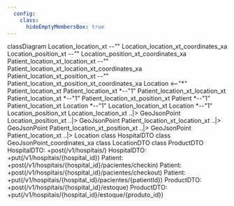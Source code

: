 ```yaml
---
  config:
    class:
      hideEmptyMembersBox: true
---
```

classDiagram
  Location_location_xt *--"*" Location_location_xt_coordinates_xa
  Location_position_xt *--"*" Location_position_xt_coordinates_xa
  Patient_location_xt_location_xt *--"*" Patient_location_xt_location_xt_coordinates_xa
  Patient_location_xt_position_xt *--"*" Patient_location_xt_position_xt_coordinates_xa
  Location <--"*" Patient_location_xt
  Patient_location_xt *--"1" Patient_location_xt_location_xt
  Patient_location_xt *--"1" Patient_location_xt_position_xt
  Patient *--"1" Patient_location_xt
  Location *--"1" Location_location_xt
  Location *--"1" Location_position_xt
  Location_location_xt ..|> GeoJsonPoint
  Location_position_xt ..|> GeoJsonPoint
  Patient_location_xt_location_xt ..|> GeoJsonPoint
  Patient_location_xt_position_xt ..|> GeoJsonPoint
  Patient_location_xt ..|> Location
  class HospitalDTO
  class GeoJsonPoint_coordinates_xa
  class LocationDTO
  class ProductDTO
  HospitalDTO: +post(/v1/hospitais/)
  HospitalDTO: +put(/v1/hospitais/{hospital_id})
  Patient: +post(/v1/hospitais/{hospital_id}/pacientes/checkin)
  Patient: +post(/v1/hospitais/{hospital_id}/pacientes/checkout)
  Patient: +put(/v1/hospitais/{hospital_id}/pacientes/{patientId})
  ProductDTO: +post(/v1/hospitais/{hospital_id}/estoque)
  ProductDTO: +put(/v1/hospitais/{hospital_id}/estoque/{produto_id})